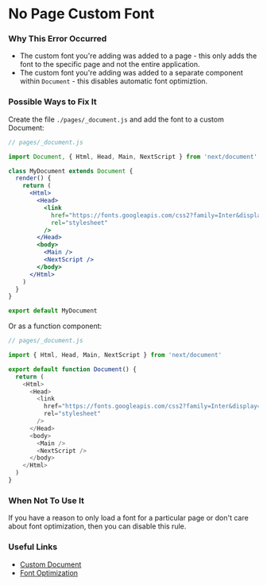 # No Page Custom Font

### Why This Error Occurred

- The custom font you're adding was added to a page - this only adds the font to the specific page and not the entire application.
- The custom font you're adding was added to a separate component within `Document` - this disables automatic font optimiztion.

### Possible Ways to Fix It

Create the file `./pages/_document.js` and add the font to a custom Document:

```jsx
// pages/_document.js

import Document, { Html, Head, Main, NextScript } from 'next/document'

class MyDocument extends Document {
  render() {
    return (
      <Html>
        <Head>
          <link
            href="https://fonts.googleapis.com/css2?family=Inter&display=optional"
            rel="stylesheet"
          />
        </Head>
        <body>
          <Main />
          <NextScript />
        </body>
      </Html>
    )
  }
}

export default MyDocument
```

Or as a function component:

```js
// pages/_document.js

import { Html, Head, Main, NextScript } from 'next/document'

export default function Document() {
  return (
    <Html>
      <Head>
        <link
          href="https://fonts.googleapis.com/css2?family=Inter&display=optional"
          rel="stylesheet"
        />
      </Head>
      <body>
        <Main />
        <NextScript />
      </body>
    </Html>
  )
}
```

### When Not To Use It

If you have a reason to only load a font for a particular page or don't care about font optimization, then you can disable this rule.

### Useful Links

- [Custom Document](https://nextjs.org/docs/advanced-features/custom-document)
- [Font Optimization](https://nextjs.org/docs/basic-features/font-optimization)
